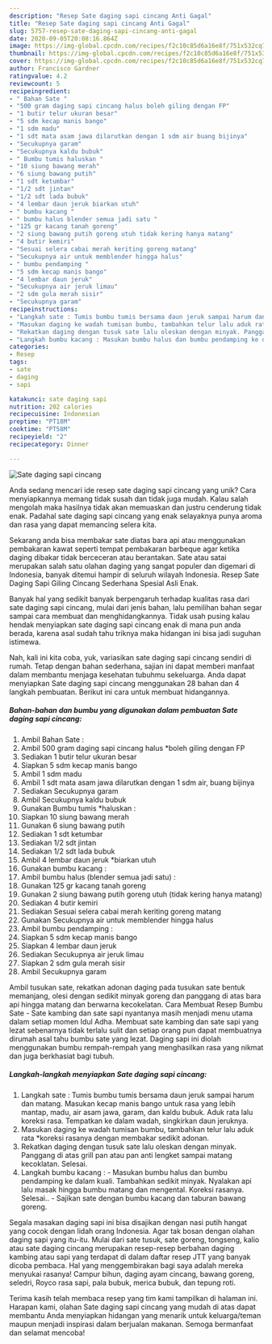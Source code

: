 ```yaml
---
description: "Resep Sate daging sapi cincang Anti Gagal"
title: "Resep Sate daging sapi cincang Anti Gagal"
slug: 5757-resep-sate-daging-sapi-cincang-anti-gagal
date: 2020-09-05T20:08:16.864Z
image: https://img-global.cpcdn.com/recipes/f2c10c85d6a16e8f/751x532cq70/sate-daging-sapi-cincang-foto-resep-utama.jpg
thumbnail: https://img-global.cpcdn.com/recipes/f2c10c85d6a16e8f/751x532cq70/sate-daging-sapi-cincang-foto-resep-utama.jpg
cover: https://img-global.cpcdn.com/recipes/f2c10c85d6a16e8f/751x532cq70/sate-daging-sapi-cincang-foto-resep-utama.jpg
author: Francisco Gardner
ratingvalue: 4.2
reviewcount: 5
recipeingredient:
- " Bahan Sate "
- "500 gram daging sapi cincang halus boleh giling dengan FP"
- "1 butir telur ukuran besar"
- "5 sdm kecap manis bango"
- "1 sdm madu"
- "1 sdt mata asam jawa dilarutkan dengan 1 sdm air buang bijinya"
- "Secukupnya garam"
- "Secukupnya kaldu bubuk"
- " Bumbu tumis haluskan "
- "10 siung bawang merah"
- "6 siung bawang putih"
- "1 sdt ketumbar"
- "1/2 sdt jintan"
- "1/2 sdt lada bubuk"
- "4 lembar daun jeruk biarkan utuh"
- " bumbu kacang "
- " bumbu halus blender semua jadi satu "
- "125 gr kacang tanah goreng"
- "2 siung bawang putih goreng utuh tidak kering hanya matang"
- "4 butir kemiri"
- "Sesuai selera cabai merah keriting goreng matang"
- "Secukupnya air untuk memblender hingga halus"
- " bumbu pendamping "
- "5 sdm kecap manis bango"
- "4 lembar daun jeruk"
- "Secukupnya air jeruk limau"
- "2 sdm gula merah sisir"
- "Secukupnya garam"
recipeinstructions:
- "Langkah sate : Tumis bumbu tumis bersama daun jeruk sampai harum dan matang. Masukan kecap manis bango untuk rasa yang lebih mantap, madu, air asam jawa, garam, dan kaldu bubuk. Aduk rata lalu koreksi rasa. Tempatkan ke dalam wadah, singkirkan daun jeruknya."
- "Masukan daging ke wadah tumisan bumbu, tambahkan telur lalu aduk rata *koreksi rasanya dengan membakar sedikit adonan."
- "Rekatkan daging dengan tusuk sate lalu oleskan dengan minyak. Panggang di atas grill pan atau pan anti lengket sampai matang kecoklatan. Selesai."
- "Langkah bumbu kacang : Masukan bumbu halus dan bumbu pendamping ke dalam kuali. Tambahkan sedikit minyak. Nyalakan api lalu masak hingga bumbu matang dan mengental. Koreksi rasanya. Selesai.. Sajikan sate dengan bumbu kacang dan taburan bawang goreng."
categories:
- Resep
tags:
- sate
- daging
- sapi

katakunci: sate daging sapi 
nutrition: 202 calories
recipecuisine: Indonesian
preptime: "PT18M"
cooktime: "PT58M"
recipeyield: "2"
recipecategory: Dinner

---
```



![Sate daging sapi cincang](https://img-global.cpcdn.com/recipes/f2c10c85d6a16e8f/751x532cq70/sate-daging-sapi-cincang-foto-resep-utama.jpg)

Anda sedang mencari ide resep sate daging sapi cincang yang unik? Cara menyiapkannya memang tidak susah dan tidak juga mudah. Kalau salah mengolah maka hasilnya tidak akan memuaskan dan justru cenderung tidak enak. Padahal sate daging sapi cincang yang enak selayaknya punya aroma dan rasa yang dapat memancing selera kita.

Sekarang anda bisa membakar sate diatas bara api atau menggunakan pembakaran kawat seperti tempat pembakaran barbeque agar ketika daging dibakar tidak berceceran atau berantakan. Sate atau satai merupakan salah satu olahan daging yang sangat populer dan digemari di Indonesia, banyak ditemui hampir di seluruh wilayah Indonesia. Resep Sate Daging Sapi Giling Cincang Sederhana Spesial Asli Enak.

Banyak hal yang sedikit banyak berpengaruh terhadap kualitas rasa dari sate daging sapi cincang, mulai dari jenis bahan, lalu pemilihan bahan segar sampai cara membuat dan menghidangkannya. Tidak usah pusing kalau hendak menyiapkan sate daging sapi cincang enak di mana pun anda berada, karena asal sudah tahu triknya maka hidangan ini bisa jadi suguhan istimewa.


Nah, kali ini kita coba, yuk, variasikan sate daging sapi cincang sendiri di rumah. Tetap dengan bahan sederhana, sajian ini dapat memberi manfaat dalam membantu menjaga kesehatan tubuhmu sekeluarga. Anda dapat menyiapkan Sate daging sapi cincang menggunakan 28 bahan dan 4 langkah pembuatan. Berikut ini cara untuk membuat hidangannya.

<!--inarticleads1-->

##### Bahan-bahan dan bumbu yang digunakan dalam pembuatan Sate daging sapi cincang:

1. Ambil  Bahan Sate :
1. Ambil 500 gram daging sapi cincang halus *boleh giling dengan FP
1. Sediakan 1 butir telur ukuran besar
1. Siapkan 5 sdm kecap manis bango
1. Ambil 1 sdm madu
1. Ambil 1 sdt mata asam jawa dilarutkan dengan 1 sdm air, buang bijinya
1. Sediakan Secukupnya garam
1. Ambil Secukupnya kaldu bubuk
1. Gunakan  Bumbu tumis *haluskan :
1. Siapkan 10 siung bawang merah
1. Gunakan 6 siung bawang putih
1. Sediakan 1 sdt ketumbar
1. Sediakan 1/2 sdt jintan
1. Sediakan 1/2 sdt lada bubuk
1. Ambil 4 lembar daun jeruk *biarkan utuh
1. Gunakan  bumbu kacang :
1. Ambil  bumbu halus (blender semua jadi satu) :
1. Gunakan 125 gr kacang tanah goreng
1. Gunakan 2 siung bawang putih goreng utuh (tidak kering hanya matang)
1. Sediakan 4 butir kemiri
1. Sediakan Sesuai selera cabai merah keriting goreng matang
1. Gunakan Secukupnya air untuk memblender hingga halus
1. Ambil  bumbu pendamping :
1. Siapkan 5 sdm kecap manis bango
1. Siapkan 4 lembar daun jeruk
1. Sediakan Secukupnya air jeruk limau
1. Siapkan 2 sdm gula merah sisir
1. Ambil Secukupnya garam


Ambil tusukan sate, rekatkan adonan daging pada tusukan sate bentuk memanjang, olesi dengan sedikit minyak goreng dan panggang di atas bara api hingga matang dan berwarna kecokelatan. Cara Membuat Resep Bumbu Sate - Sate kambing dan sate sapi nyantanya masih menjadi menu utama dalam setiap momen Idul Adha. Membuat sate kambing dan sate sapi yang lezat sebenarnya tidak terlalu sulit dan setiap orang pun dapat membuatnya dirumah asal tahu bumbu sate yang lezat. Daging sapi ini diolah menggunakan bumbu rempah-rempah yang menghasilkan rasa yang nikmat dan juga berkhasiat bagi tubuh. 

<!--inarticleads2-->

##### Langkah-langkah menyiapkan Sate daging sapi cincang:

1. Langkah sate : Tumis bumbu tumis bersama daun jeruk sampai harum dan matang. Masukan kecap manis bango untuk rasa yang lebih mantap, madu, air asam jawa, garam, dan kaldu bubuk. Aduk rata lalu koreksi rasa. Tempatkan ke dalam wadah, singkirkan daun jeruknya.
1. Masukan daging ke wadah tumisan bumbu, tambahkan telur lalu aduk rata *koreksi rasanya dengan membakar sedikit adonan.
1. Rekatkan daging dengan tusuk sate lalu oleskan dengan minyak. Panggang di atas grill pan atau pan anti lengket sampai matang kecoklatan. Selesai.
1. Langkah bumbu kacang : - Masukan bumbu halus dan bumbu pendamping ke dalam kuali. Tambahkan sedikit minyak. Nyalakan api lalu masak hingga bumbu matang dan mengental. Koreksi rasanya. Selesai.. - Sajikan sate dengan bumbu kacang dan taburan bawang goreng.


Segala masakan daging sapi ini bisa disajikan dengan nasi putih hangat yang cocok dengan lidah orang Indonesia. Agar tak bosan dengan olahan daging sapi yang itu-itu. Mulai dari sate tusuk, sate goreng, tongseng, kalio atau sate daging cincang merupakan resep-resep berbahan daging kambing atau sapi yang terdapat di dalam daftar resep JTT yang banyak dicoba pembaca. Hal yang menggembirakan bagi saya adalah mereka menyukai rasanya! Campur bihun, daging ayam cincang, bawang goreng, seledri, Royco rasa sapi, pala bubuk, merica bubuk, dan tepung roti. 

Terima kasih telah membaca resep yang tim kami tampilkan di halaman ini. Harapan kami, olahan Sate daging sapi cincang yang mudah di atas dapat membantu Anda menyiapkan hidangan yang menarik untuk keluarga/teman maupun menjadi inspirasi dalam berjualan makanan. Semoga bermanfaat dan selamat mencoba!
